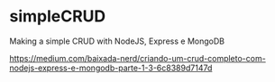 # simpleCRUD
Making a simple CRUD with NodeJS, Express e MongoDB

https://medium.com/baixada-nerd/criando-um-crud-completo-com-nodejs-express-e-mongodb-parte-1-3-6c8389d7147d
